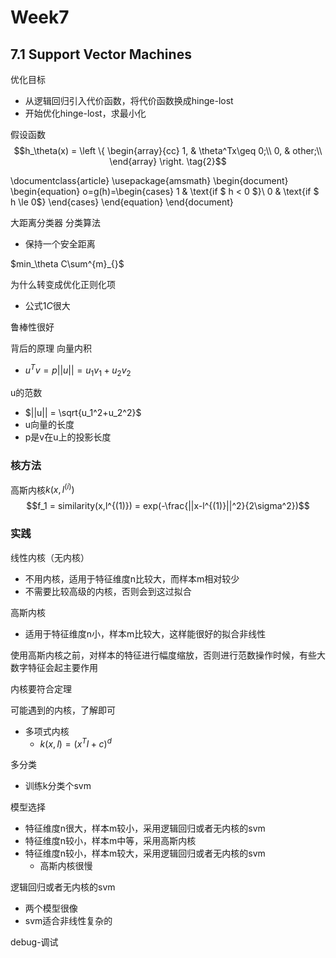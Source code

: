 # Week7

## 7.1 Support Vector Machines


优化目标
- 从逻辑回归引入代价函数，将代价函数换成hinge-lost
- 开始优化hinge-lost，求最小化

假设函数
$$h_\theta(x) = 
\left \{
\begin{array}{cc} 
		1, & \theta^Tx\geq 0;\\
		0, & other;\\
\end{array}
\right. \tag{2}$$


\documentclass{article}
\usepackage{amsmath}
\begin{document}
  \begin{equation}
    o=g(h)=\begin{cases}
              1 & \text{if $ h < 0 $}\\
              0 & \text{if $ h \le 0$}
\end{cases}
\end{equation}
\end{document}


大距离分类器 分类算法
- 保持一个安全距离

$min_\theta C\sum^{m}_{}$


为什么转变成优化正则化项
- 公式1$C$很大

鲁棒性很好


背后的原理
向量内积
- $u^Tv = p ||u|| = u_1v_1 + u_2v_2$

u的范数
- $||u|| = \sqrt{u_1^2+u_2^2}$
- u向量的长度
- p是v在u上的投影长度


### 核方法

高斯内核$k(x,l^{(i)})$
$$f_1 = similarity(x,l^{(1)}) = exp(-\frac{||x-l^{(1)}||^2}{2\sigma^2})$$




### 实践

线性内核（无内核）
- 不用内核，适用于特征维度n比较大，而样本m相对较少
- 不需要比较高级的内核，否则会到这过拟合

高斯内核
- 适用于特征维度n小，样本m比较大，这样能很好的拟合非线性


使用高斯内核之前，对样本的特征进行幅度缩放，否则进行范数操作时候，有些大数字特征会起主要作用


内核要符合定理


可能遇到的内核，了解即可
- 多项式内核 
    - $k(x,l)=(x^Tl+c)^d$


多分类
- 训练k分类个svm

模型选择
- 特征维度n很大，样本m较小，采用逻辑回归或者无内核的svm
- 特征维度n较小，样本m中等，采用高斯内核
- 特征维度n较小，样本m较大，采用逻辑回归或者无内核的svm
    - 高斯内核很慢

逻辑回归或者无内核的svm
- 两个模型很像
- svm适合非线性复杂的

debug-调试














